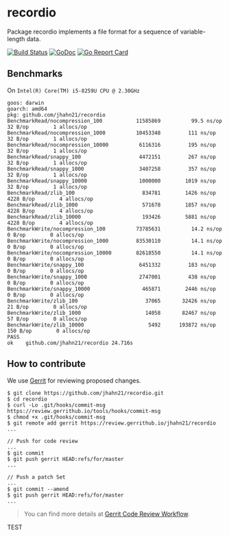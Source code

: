 # recordio

Package recordio implements a file format for a sequence of variable-length data.

[![Build Status](https://travis-ci.org/jhahn21/recordio.svg?branch=master)](https://travis-ci.org/jhahn21/recordio)
[![GoDoc](https://godoc.org/github.com/jhahn21/recordio?status.svg)](https://godoc.org/github.com/jhahn21/recordio)
[![Go Report Card](https://goreportcard.com/badge/github.com/jhahn21/recordio)](https://goreportcard.com/report/github.com/jhahn21/recordio)

## Benchmarks

On `Intel(R) Core(TM) i5-8259U CPU @ 2.30GHz`

```
goos: darwin
goarch: amd64
pkg: github.com/jhahn21/recordio
BenchmarkRead/nocompression_100           11585869          99.5 ns/op        32 B/op        1 allocs/op
BenchmarkRead/nocompression_1000          10453348         111 ns/op        32 B/op        1 allocs/op
BenchmarkRead/nocompression_10000          6116316         195 ns/op        32 B/op        1 allocs/op
BenchmarkRead/snappy_100                   4472151         267 ns/op        32 B/op        1 allocs/op
BenchmarkRead/snappy_1000                  3407258         357 ns/op        32 B/op        1 allocs/op
BenchmarkRead/snappy_10000                 1000000        1019 ns/op        32 B/op        1 allocs/op
BenchmarkRead/zlib_100                      834781        1426 ns/op      4228 B/op        4 allocs/op
BenchmarkRead/zlib_1000                     571678        1857 ns/op      4228 B/op        4 allocs/op
BenchmarkRead/zlib_10000                    193426        5881 ns/op      4228 B/op        4 allocs/op
BenchmarkWrite/nocompression_100          73785631          14.2 ns/op         0 B/op        0 allocs/op
BenchmarkWrite/nocompression_1000         83530110          14.1 ns/op         0 B/op        0 allocs/op
BenchmarkWrite/nocompression_10000        82618550          14.1 ns/op         0 B/op        0 allocs/op
BenchmarkWrite/snappy_100                  6451332         183 ns/op         0 B/op        0 allocs/op
BenchmarkWrite/snappy_1000                 2747001         438 ns/op         0 B/op        0 allocs/op
BenchmarkWrite/snappy_10000                 465871        2446 ns/op         0 B/op        0 allocs/op
BenchmarkWrite/zlib_100                      37065       32426 ns/op        21 B/op        0 allocs/op
BenchmarkWrite/zlib_1000                     14058       82467 ns/op        57 B/op        0 allocs/op
BenchmarkWrite/zlib_10000                     5492      193872 ns/op       150 B/op        0 allocs/op
PASS
ok    github.com/jhahn21/recordio 24.716s
```

## How to contribute

We use [Gerrit](https://review.gerrithub.io) for reviewing proposed changes.

```
$ git clone https://github.com/jhahn21/recordio.git
$ cd recordio
$ curl -Lo .git/hooks/commit-msg https://review.gerrithub.io/tools/hooks/commit-msg
$ chmod +x .git/hooks/commit-msg
$ git remote add gerrit https://review.gerrithub.io/jhahn21/recordio
...

// Push for code review
...
$ git commit
$ git push gerrit HEAD:refs/for/master
...

// Push a patch Set
...
$ git commit --amend
$ git push gerrit HEAD:refs/for/master
...

```

> You can find more details at [Gerrit Code Review Workflow](https://review.gerrithub.io/Documentation/intro-user.html#code-review).

TEST
